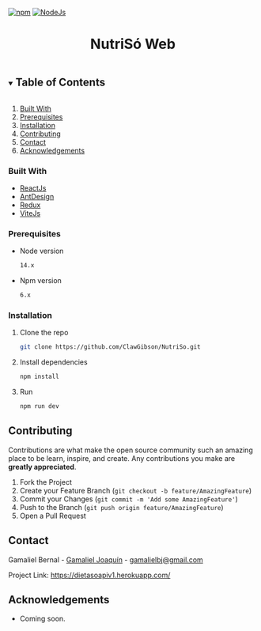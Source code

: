 [![npm](https://img.shields.io/badge/npm-v6.14.8-lightgrey.svg)](https://www.npmjs.com/)
[![NodeJs](https://img.shields.io/badge/NodeJs-v14.15.1-green.svg)](https://nodejs.org/dist/v14.15.1/docs/api/)
<p align="center">
  <h1 align="center">NutriSó Web</h1>
</p>

<details open="open">
  <summary><h2 style="display: inline-block">Table of Contents</h2></summary>
  <ol>
    <li><a href="#built-with">Built With</a></li>
    <li><a href="#prerequisites">Prerequisites</a></li>
    <li><a href="#installation">Installation</a></li>
    <li><a href="#contributing">Contributing</a></li>
    <li><a href="#contact">Contact</a></li>
    <li><a href="#acknowledgements">Acknowledgements</a></li>
  </ol>
</details>

### Built With

* [ReactJs](https://reactjs.org/)
* [AntDesign](https://ant.design/)
* [Redux](https://redux.js.org/)
* [ViteJs](https://vitejs.dev/)


### Prerequisites
* Node version
  ```sh
  14.x
  ```
* Npm version
  ```sh
  6.x
  ```

### Installation

1. Clone the repo
   ```sh
   git clone https://github.com/ClawGibson/NutriSo.git
   ```
2. Install dependencies
   ```sh
   npm install
   ```
3. Run
   ```sh
   npm run dev
   ```

<!-- CONTRIBUTING -->
## Contributing

Contributions are what make the open source community such an amazing place to be learn, inspire, and create. Any contributions you make are **greatly appreciated**.

1. Fork the Project
2. Create your Feature Branch (`git checkout -b feature/AmazingFeature`)
3. Commit your Changes (`git commit -m 'Add some AmazingFeature'`)
4. Push to the Branch (`git push origin feature/AmazingFeature`)
5. Open a Pull Request


<!-- CONTACT -->
## Contact

Gamaliel Bernal - [Gamaliel Joaquín](https://www.facebook.com/JakousiClaw/) - gamalielbj@gmail.com

Project Link: https://dietasoapiv1.herokuapp.com/



<!-- ACKNOWLEDGEMENTS -->
## Acknowledgements
- Coming soon.

